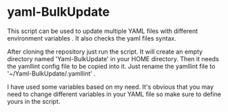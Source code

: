 # yaml-BulkUpdate

This script can be used to update multiple YAML files with different environment variables .
It also checks the yaml files syntax. 

After cloning the repository just run the script. It will create an empty directory named 'Yaml-BulkUpdate' in your HOME directory. Then it needs the yamllint config file to be copied into it. Just rename the yamllint file to '~/Yaml-BulkUpdate/.yamllint' .

I have used some variables based on my need. It's obvious that you may need to change different variables in your YAML file so make sure to define yours in the script.
